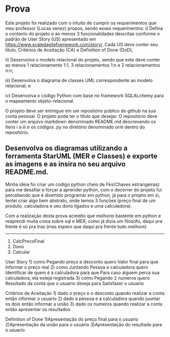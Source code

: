 # Prova
Este projeto foi realizado com o intuito de cumprir os requerimentos que meu professor (Lucas venez) propos, sendo esses requerimentos: 
i) Defina o contexto do projeto e ao menos 3 funcionalidades descritas conforme o padrão de User Story (US) apresentado em https://www.scaledagileframework.com/story/. Cada US deve conter seu título, Critérios de Aceitação (CA) e Definition of Done (DoD);

ii) Desenvolva o modelo relacional do projeto, sendo que este deve conter ao menos 1 relacionamento 1:1, 3 relacionamentos 1:n e 2 relacionamentos n:n;

iii) Desenvolva o diagrama de classes UML correspondente ao modelo relacional; e

iv) Desenvolva o código Python com base no framework SQLALchemy para o mapeamento objeto-relacional.

O projeto deve ser entregue em um repositório público do github na sua conta pessoal. O projeto pode ter o título que desejar. O repositório deve conter um arquivo markdown denominado README.md descrevendo os itens i a iii e os códigos .py no diretório denominado orm dentro do repositório.

Desenvolva os diagramas utilizando a ferramenta StarUML (MER e Classes) e exporte as imagens e as insira no seu arquivo README.md.
------------------------------------------------------------------------------------------------------------------------------------------------------------------------
Minha ideia foi criar um codigo python cheio de Fks(Chaves estrangeiras) para me desafiar e forçar a aprender python, com o decorrer do projeto fui percebendo que é divertido programar em python, já para o projeto em si, tentei criar algo bem abstrato, onde temos 3 funções (preço final de um produto, calculadora e seu dono ligados e uma calculadora).

Com a realização desta prova acredito que melhorei bastente em python e reaprendi muita coisa sobre sql e MER, como já dizia um filosófo, daqui pra frente é só pra tras (mas espero que daqui pra frente tudo melhore)

-------------------------------------------------------------------------------------------------------------------------------------------------------------------------
1) CalcPrecoFinal
2) Dono
3) Calcular

User Story
1)
como Pegando preço e desconto
quero Valor final
para que Informar o preço real
2)
como Juntando Pessoa e calculadora
quero Identificar de quem é a calculadora
para que Para caso alguem perca sua calculadora, ela esteja registrada
3)
como Pegando 2 numeros
quero Resultado da conta que o usuario deseja
para Satisfazer o usuario

Critérios de Aceitação
1)
dado o preço e o desconto
quando realizar a conta
então informar o usuario
2)
dado a pessoa e a calculadora
quando juuntar os dois
então informar a união
3)
dado os numeros
quando realizar a conta
então apresentar os resultados

Definition of Done
1)Apresentação do preço final para o usuario
2)Apresentação da união para o usuario
3)Apresentação do resultado para o usuario


